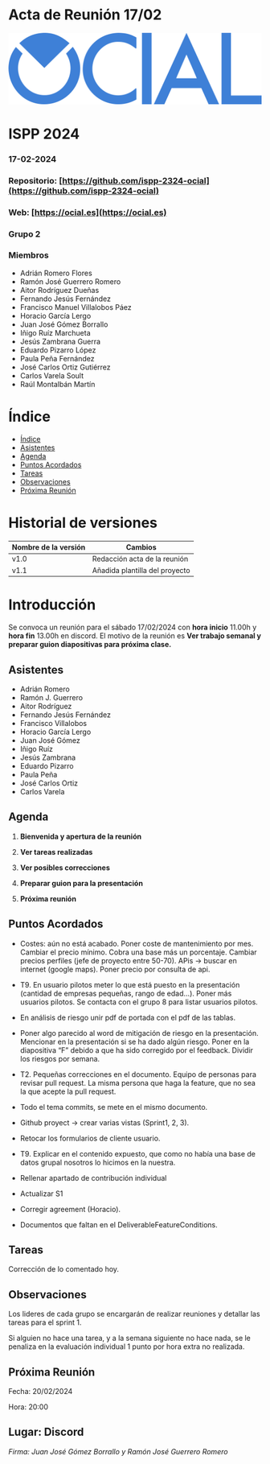 # Acta de Reunión 17/02

<MDXLayout>
  <img src="https://github.com/ispp-2324-ocial/KB/blob/main/assets/Texto_Ocial.png?raw=true" alt="Texto_Ocial" className="img-centered img-custom-height" />
</MDXLayout>

# ISPP 2024

### 17-02-2024

### Repositorio: [https://github.com/ispp-2324-ocial](https://github.com/ispp-2324-ocial)

### Web: [https://ocial.es](https://ocial.es)

### Grupo 2

### Miembros

- Adrián Romero Flores
- Ramón José Guerrero Romero
- Aitor Rodríguez Dueñas
- Fernando Jesús Fernández
- Francisco Manuel Villalobos Páez
- Horacio García Lergo
- Juan José Gómez Borrallo
- Iñigo Ruíz Marchueta
- Jesús Zambrana Guerra
- Eduardo Pizarro López
- Paula Peña Fernández
- José Carlos Ortiz Gutiérrez
- Carlos Varela Soult
- Raúl Montalbán Martín

# Índice

- [Índice](#índice)
- [Asistentes](#Asistentes)
- [Agenda](#Agenda)
- [Puntos Acordados](#puntos-acordados)
- [Tareas](#tareas)
- [Observaciones](#Observaciones)
- [Próxima Reunión](#próxima-reunión)

# Historial de versiones
| Nombre de la versión | Cambios |
|-------------------------|-------------------------|
| v1.0 | Redacción acta de la reunión|
| v1.1 | Añadida plantilla del proyecto |

# Introducción

Se convoca un reunión para el sábado 17/02/2024 con **hora inicio** 11.00h y **hora fin** 13.00h en discord. El motivo de la reunión es **Ver trabajo semanal y preparar guion diapositivas para próxima clase.**

## Asistentes

- Adrián Romero 
- Ramón J. Guerrero 
- Aitor Rodríguez 
- Fernando Jesús Fernández 
- Francisco Villalobos 
- Horacio García Lergo 
- Juan José Gómez 
- Iñigo Ruíz 
- Jesús Zambrana 
- Eduardo Pizarro 
- Paula Peña 
- José Carlos Ortiz 
- Carlos Varela 

## Agenda 

1. **Bienvenida y apertura de la reunión** 

2. **Ver tareas realizadas** 

3. **Ver posibles correcciones** 

4. **Preparar guion para la presentación** 

5. **Próxima reunión** 

 
## Puntos Acordados 

- Costes: aún no está acabado. Poner coste de mantenimiento por mes. Cambiar el precio mínimo. Cobra una base más un porcentaje. Cambiar precios perfiles (jefe de proyecto entre 50-70). APis -> buscar en internet (google maps). Poner precio por consulta de api. 

- T9. En usuario pilotos meter lo que está puesto en la presentación (cantidad de empresas pequeñas, rango de edad...). Poner más usuarios pilotos. Se contacta con el grupo 8 para listar usuarios pilotos. 

- En análisis de riesgo unir pdf de portada con el pdf de las tablas. 

- Poner algo parecido al word de mitigación de riesgo en la presentación. Mencionar en la presentación si se ha dado algún riesgo. Poner en la diapositiva “F” debido a que ha sido corregido por el feedback. Dividir los riesgos por semana. 

- T2. Pequeñas correcciones en el documento. Equipo de personas para revisar pull request. La misma persona que haga la feature, que no sea la que acepte la pull request. 

- Todo el tema commits, se mete en el mismo documento. 

- Github proyect -> crear varias vistas (Sprint1, 2, 3). 

- Retocar los formularios de cliente usuario. 

- T9. Explicar en el contenido expuesto, que como no había una base de datos grupal nosotros lo hicimos en la nuestra. 

- Rellenar apartado de contribución individual 

- Actualizar S1 

- Corregir agreement (Horacio). 

- Documentos que faltan en el DeliverableFeatureConditions. 
 

## Tareas

Corrección de lo comentado hoy. 

## Observaciones 

Los lideres de cada grupo se encargarán de realizar reuniones y detallar las tareas para el sprint 1. 

Si alguien no hace una tarea, y a la semana siguiente no hace nada, se le penaliza en la evaluación individual 1 punto por hora extra no realizada. 

## Próxima Reunión 

Fecha: 20/02/2024 

Hora:  20:00 

Lugar: Discord 
--- 
 
*Firma: Juan José Gómez Borrallo y Ramón José Guerrero Romero* 